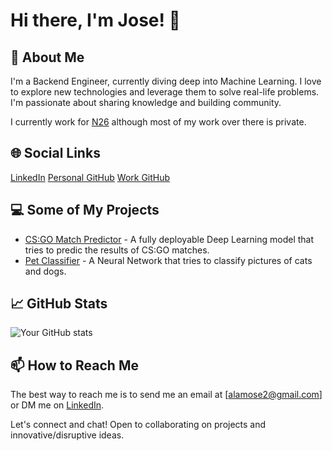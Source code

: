 # Hi there, I'm Jose! 👋

## 🚀 About Me
I'm a Backend Engineer, currently diving deep into Machine Learning. I love to explore new technologies and leverage them to solve real-life problems. I'm passionate about sharing knowledge and building community.

I currently work for [N26](https://github.com/n26) although most of my work over there is private.

## 🌐 Social Links
[LinkedIn](www.linkedin.com/in/jose-alamo-29a676125)
[Personal GitHub](https://github.com/ElGuayaba)
[Work GitHub](https://github.com/jose-alamo-private)

## 💻 Some of My Projects
- [CS:GO Match Predictor](https://github.com/ElGuayaba/cs-go-match-predictor) - A fully deployable Deep Learning model that tries to predic the results of CS:GO matches. 
- [Pet Classifier](https://github.com/ElGuayaba/deep-learning) - A Neural Network that tries to classify pictures of cats and dogs.

## 📈 GitHub Stats
![Your GitHub stats](https://github-readme-stats.vercel.app/api?username=ElGuayaba&show_icons=true&theme=radical)

## 📫 How to Reach Me
The best way to reach me is to send me an email at [alamose2@gmail.com] or DM me on [LinkedIn](https://www.linkedin.com/in/jose-alamo-29a676125/).

Let's connect and chat! Open to collaborating on projects and innovative/disruptive ideas.
